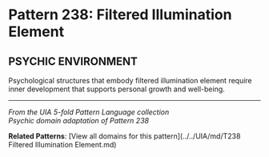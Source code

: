 # Pattern 238: Filtered Illumination Element

## PSYCHIC ENVIRONMENT

Psychological structures that embody filtered illumination element require inner development that supports personal growth and well-being.

---

*From the UIA 5-fold Pattern Language collection*  
*Psychic domain adaptation of Pattern 238*

**Related Patterns**: [View all domains for this pattern](../../UIA/md/T238 Filtered Illumination Element.md)